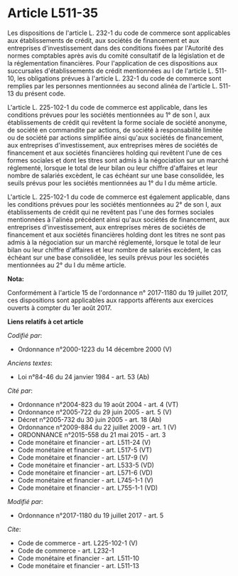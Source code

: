 # Article L511-35

Les dispositions de l'article L. 232-1 du code de commerce sont applicables aux établissements de crédit, aux sociétés de
financement et aux entreprises d'investissement dans des conditions fixées par l'Autorité des normes comptables après avis du
comité consultatif de la législation et de la réglementation financières. Pour l'application de ces dispositions aux
succursales d'établissements de crédit mentionnées au I de l'article L. 511-10, les obligations prévues à l'article L. 232-1
du code de commerce sont remplies par les personnes mentionnées au second alinéa de l'article L. 511-13 du présent code.

L'article L. 225-102-1 du code de commerce est applicable, dans les conditions prévues pour les sociétés mentionnées au 1° de
son I, aux établissements de crédit qui revêtent la forme sociale de société anonyme, de société en commandite par actions,
de société à responsabilité limitée ou de société par actions simplifiée ainsi qu'aux sociétés de financement, aux
entreprises d'investissement, aux entreprises mères de sociétés de financement et aux sociétés financières holding qui
revêtent l'une de ces formes sociales et dont les titres sont admis à la négociation sur un marché réglementé, lorsque le
total de leur bilan ou leur chiffre d'affaires et leur nombre de salariés excèdent, le cas échéant sur une base consolidée,
les seuils prévus pour les sociétés mentionnées au 1° du I du même article.

L'article L. 225-102-1 du code de commerce est également applicable, dans les conditions prévues pour les sociétés
mentionnées au 2° de son I, aux établissements de crédit qui ne revêtent pas l'une des formes sociales mentionnées à l'alinéa
précédent ainsi qu'aux sociétés de financement, aux entreprises d'investissement, aux entreprises mères de sociétés de
financement et aux sociétés financières holding dont les titres ne sont pas admis à la négociation sur un marché réglementé,
lorsque le total de leur bilan ou leur chiffre d'affaires et leur nombre de salariés excèdent, le cas échéant sur une base
consolidée, les seuils prévus pour les sociétés mentionnées au 2° du I du même article.

**Nota:**

Conformément à l'article 15 de l'ordonnance n° 2017-1180 du 19 juillet 2017, ces dispositions sont applicables aux rapports
afférents aux exercices ouverts à compter du 1er août 2017.

**Liens relatifs à cet article**

_Codifié par_:

  - Ordonnance n°2000-1223 du 14 décembre 2000 (V)

_Anciens textes_:

  - Loi n°84-46 du 24 janvier 1984 - art. 53 (Ab)

_Cité par_:

  - Ordonnance n°2004-823 du 19 août 2004 - art. 4 (VT)
  - Ordonnance n°2005-722 du 29 juin 2005 - art. 5 (V)
  - Décret n°2005-732 du 30 juin 2005 - art. 18 (Ab)
  - Ordonnance n°2009-884 du 22 juillet 2009 - art. 1 (V)
  - ORDONNANCE n°2015-558 du 21 mai 2015 - art. 3
  - Code monétaire et financier - art. L511-24 (V)
  - Code monétaire et financier - art. L517-5 (VT)
  - Code monétaire et financier - art. L517-9 (V)
  - Code monétaire et financier - art. L533-5 (VD)
  - Code monétaire et financier - art. L571-6 (VD)
  - Code monétaire et financier - art. L745-1-1 (V)
  - Code monétaire et financier - art. L755-1-1 (VD)

_Modifié par_:

  - Ordonnance n°2017-1180 du 19 juillet 2017 - art. 5

_Cite_:

  - Code de commerce - art. L225-102-1 (V)
  - Code de commerce - art. L232-1
  - Code monétaire et financier - art. L511-10
  - Code monétaire et financier - art. L511-13
